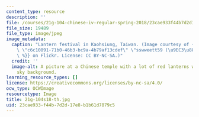 ```yaml
---
content_type: resource
description: ''
file: /courses/21g-104-chinese-iv-regular-spring-2018/23cae933f44b7d2d17e8b1b61d7879c5_21g-104s18-th.jpg
file_size: 19489
file_type: image/jpeg
image_metadata:
  caption: "Lantern festival in Kaohsiung, Taiwan. (Image courtesy of {{% resource_link\
    \ \"c6c10891-71b0-46b3-bc9a-4b79af13cdef\" \"sswweett59 (\u9EC3\u88D5\u5CF0)\"\
    \ %}} on Flickr. License: CC BY-NC-SA.)"
  credit: ''
  image-alt: A picture at a Chinese temple with a lot of red lanterns with a blue
    sky background.
learning_resource_types: []
license: https://creativecommons.org/licenses/by-nc-sa/4.0/
ocw_type: OCWImage
resourcetype: Image
title: 21g-104s18-th.jpg
uid: 23cae933-f44b-7d2d-17e8-b1b61d7879c5
---
```

